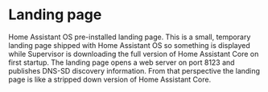 # Landing page

Home Assistant OS pre-installed landing page. This is a small, temporary
landing page shipped with Home Assistant OS so something is displayed while
Supervisor is downloading the full version of Home Assistant Core on first
startup. The landing page opens a web server on port 8123 and publishes DNS-SD
discovery information. From that perspective the landing page is like a
stripped down version of Home Assistant Core.
